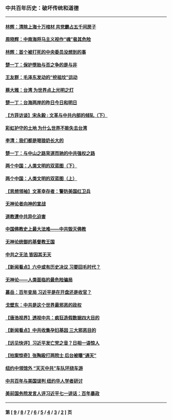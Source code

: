 ### 中共百年历史：破坏传统和道德
---
#### [林辉：清除上海十万棺材 共党霸占五千间房子](../../pages/nf1176114/n14033735.md?07240430) 
#### [周晓辉：中南海将马主义视作“魂”极其危险](../../pages/nf1176114/n14026892.md?07240430) 
#### [林辉：首个被打死的中央委员没想到的事](../../pages/nf1176114/n13987400.md?07240430) 
#### [楚一丁：保护堕胎与否之争的是与非](../../pages/nf1176114/n13815642.md?07240430) 
#### [王友群：毛泽东发动的“挖祖坟”运动](../../pages/nf1176114/n13723639.md?07240430) 
#### [蔡大雅：台湾 为世界点上光明之灯](../../pages/nf1176114/n13531530.md?07240430) 
#### [楚一丁：台海两岸的昨日今日和明日](../../pages/nf1176114/n13531468.md?07240430) 
#### [【方菲访谈】宋永毅 : 文革与中共内部的倾轧（下）](../../pages/nf1176114/n13486836.md?07240430) 
#### [彩虹护守的土地 为什么世界不能失去台湾](../../pages/nf1176114/n13476849.md?07240430) 
#### [李清：我们都是喝狼奶长大的](../../pages/nf1176114/n13471478.md?07240430) 
#### [楚一丁：与中山之路背道而驰的中共强权之路](../../pages/nf1176114/n13437270.md?07240430) 
#### [两个中国：人类文明的双蓝图（下）](../../pages/nf1176114/n13423132.md?07240430) 
#### [两个中国：人类文明的双蓝图（上）](../../pages/nf1176114/n13422687.md?07240430) 
#### [【思想领袖】文革幸存者：警防美国红卫兵](../../pages/nf1176114/n13339289.md?07240430) 
#### [无神论者向神的宣战](../../pages/nf1176114/n13281535.md?07240430) 
#### [道教遭中共异化迫害](../../pages/nf1176114/n13281463.md?07240430) 
#### [中国佛教史上最大法难——中共毁灭佛教](../../pages/nf1176114/n13281397.md?07240430) 
#### [无神论统御的基督教王国](../../pages/nf1176114/n13281280.md?07240430) 
#### [中共之无法 皆因其无天](../../pages/nf1176114/n13281088.md?07240430) 
#### [【新闻看点】六中或有历史决议 习要回毛时代？](../../pages/nf1176114/n13222895.md?07240430) 
#### [无神论——人类面临的最危险骗局](../../pages/nf1176114/n13196137.md?07240430) 
#### [慕岳：百年变局 习近平是在开盘还是收官？](../../pages/nf1176114/n13206516.md?07240430) 
#### [戈壁东：中共是这个世界最邪恶的政权](../../pages/nf1176114/n13085641.md?07240430) 
#### [【唐浩视界】透视中共：疯狂造假数据四大目的](../../pages/nf1176114/n13080590.md?07240430) 
#### [【新闻看点】中共收集孕妇基因 三大邪恶目的](../../pages/nf1176114/n13077182.md?07240430) 
#### [【远见快评】习近平发亡党之音？日相一语惊人](../../pages/nf1176114/n13074809.md?07240430) 
#### [【拍案惊奇】张陶殴打两院士 后台被曝“通天”](../../pages/nf1176114/n13070496.md?07240430) 
#### [纽约中领馆外 “天灭中共”车队环绕车游](../../pages/nf1176114/n13070693.md?07240430) 
#### [中共百年与美国误判 纽约华人学者研讨](../../pages/nf1176114/n13067969.md?07240430) 
#### [美前国务院发言人评习近平七一讲话：百年暴政](../../pages/nf1176114/n13066986.md?07240430) 

---
#### 第 [ [9](./9.md?07240430) / [8](./8.md?07240430) / [7](./7.md?07240430) / [6](./6.md?07240430) / [5](./5.md?07240430) / [4](./4.md?07240430) / [3](./3.md?07240430) / [2](./2.md?07240430) ] 页

